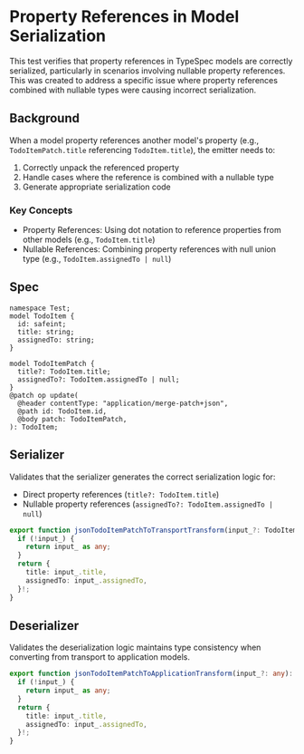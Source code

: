 # Property References in Model Serialization

This test verifies that property references in TypeSpec models are correctly serialized, particularly in scenarios involving nullable property references. This was created to address a specific issue where property references combined with nullable types were causing incorrect serialization.

## Background

When a model property references another model's property (e.g., `TodoItemPatch.title` referencing `TodoItem.title`), the emitter needs to:

1. Correctly unpack the referenced property
2. Handle cases where the reference is combined with a nullable type
3. Generate appropriate serialization code

### Key Concepts

- Property References: Using dot notation to reference properties from other models (e.g., `TodoItem.title`)
- Nullable References: Combining property references with null union type (e.g., `TodoItem.assignedTo | null`)

## Spec

```tsp
namespace Test;
model TodoItem {
  id: safeint;
  title: string;
  assignedTo: string;
}

model TodoItemPatch {
  title?: TodoItem.title;
  assignedTo?: TodoItem.assignedTo | null;
}
@patch op update(
  @header contentType: "application/merge-patch+json",
  @path id: TodoItem.id,
  @body patch: TodoItemPatch,
): TodoItem;
```

## Serializer

Validates that the serializer generates the correct serialization logic for:

- Direct property references (`title?: TodoItem.title`)
- Nullable property references (`assignedTo?: TodoItem.assignedTo | null`)

```ts src/models/serializers.ts function jsonTodoItemPatchToTransportTransform
export function jsonTodoItemPatchToTransportTransform(input_?: TodoItemPatch | null): any {
  if (!input_) {
    return input_ as any;
  }
  return {
    title: input_.title,
    assignedTo: input_.assignedTo,
  }!;
}
```

## Deserializer

Validates the deserialization logic maintains type consistency when converting from transport to application models.

```ts src/models/serializers.ts function jsonTodoItemPatchToApplicationTransform
export function jsonTodoItemPatchToApplicationTransform(input_?: any): TodoItemPatch {
  if (!input_) {
    return input_ as any;
  }
  return {
    title: input_.title,
    assignedTo: input_.assignedTo,
  }!;
}
```
